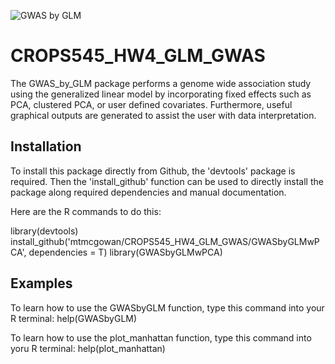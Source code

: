 ![GWAS by GLM](gwas_by_glm_logo.png)

# CROPS545_HW4_GLM_GWAS
The GWAS_by_GLM package performs a genome wide association study using the generalized linear model by incorporating fixed effects such as PCA, clustered PCA, or user defined covariates. Furthermore, useful graphical outputs are generated to assist the user with data interpretation.

## Installation
To install this package directly from Github, the 'devtools' package is required. Then the 'install_github' function can be used to directly install the package along required dependencies and manual documentation.

Here are the R commands to do this:

library(devtools)
install_github('mtmcgowan/CROPS545_HW4_GLM_GWAS/GWASbyGLMwPCA', dependencies = T)
library(GWASbyGLMwPCA)

## Examples
To learn how to use the GWASbyGLM function, type this command into your R terminal:
help(GWASbyGLM)

To learn how to use the plot_manhattan function, type this command into yoru R terminal:
help(plot_manhattan)
